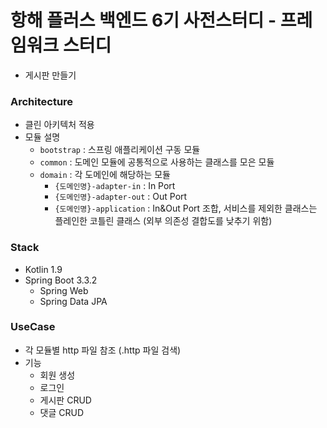 # 항해 플러스 백엔드 6기 사전스터디 - 프레임워크 스터디
- 게시판 만들기

### Architecture
- 클린 아키텍처 적용
- 모듈 설명
  - `bootstrap` : 스프링 애플리케이션 구동 모듈
  - `common` : 도메인 모듈에 공통적으로 사용하는 클래스를 모은 모듈
  - `domain` : 각 도메인에 해당하는 모듈
    - `{도메인명}-adapter-in` : In Port
    - `{도메인명}-adapter-out` : Out Port
    - `{도메인명}-application` : In&Out Port 조합, 서비스를 제외한 클래스는 플레인한 코틀린 클래스 (외부 의존성 결합도를 낮추기 위함)

### Stack
- Kotlin 1.9
- Spring Boot 3.3.2
  - Spring Web
  - Spring Data JPA

### UseCase
- 각 모듈별 http 파일 참조 (.http 파일 검색)
- 기능
  - 회원 생성
  - 로그인
  - 게시판 CRUD
  - 댓글 CRUD
